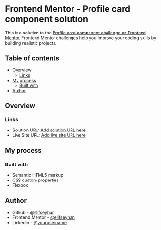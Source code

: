 # Frontend Mentor - Profile card component solution

This is a solution to the [Profile card component challenge on Frontend Mentor](https://www.frontendmentor.io/challenges/profile-card-component-cfArpWshJ). Frontend Mentor challenges help you improve your coding skills by building realistic projects. 

## Table of contents

- [Overview](#overview)
  - [Links](#links)
- [My process](#my-process)
  - [Built with](#built-with)
- [Author](#author)


## Overview

### Links

- Solution URL: [Add solution URL here](https://github.com/elifseyhan/profile-card-component)
- Live Site URL: [Add live site URL here](https://effervescent-starburst-4bb82c.netlify.app)

## My process

### Built with

- Semantic HTML5 markup
- CSS custom properties
- Flexbox

## Author

- Github - [@elifseyhan](https://github.com/elifseyhan)
- Frontend Mentor - [@elifseyhan](https://www.frontendmentor.io/profile/elifseyhan)
- Linkedin - [@yourusername](https://www.linkedin.com/in/elifseyhan/)
